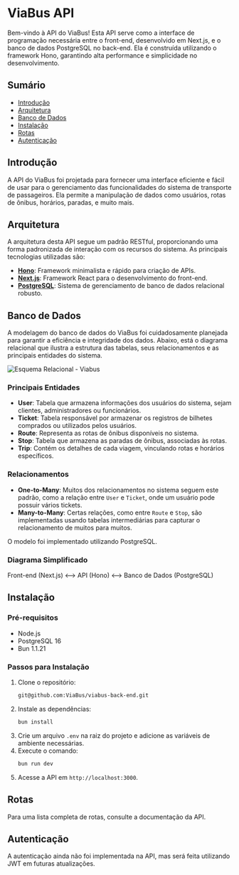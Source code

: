 # ViaBus API

Bem-vindo à API do ViaBus! Esta API serve como a interface de programação necessária entre o front-end, desenvolvido em Next.js, e o banco de dados PostgreSQL no back-end. Ela é construída utilizando o framework Hono, garantindo alta performance e simplicidade no desenvolvimento.

## Sumário

- [Introdução](#introdução)
- [Arquitetura](#arquitetura)
- [Banco de Dados](#banco-de-dados)
- [Instalação](#instalação)
- [Rotas](#rotas)
- [Autenticação](#autenticação)

## Introdução

A API do ViaBus foi projetada para fornecer uma interface eficiente e fácil de usar para o gerenciamento das funcionalidades do sistema de transporte de passageiros. Ela permite a manipulação de dados como usuários, rotas de ônibus, horários, paradas, e muito mais.

## Arquitetura

A arquitetura desta API segue um padrão RESTful, proporcionando uma forma padronizada de interação com os recursos do sistema. As principais tecnologias utilizadas são:

- **[Hono](https://hono.dev/)**: Framework minimalista e rápido para criação de APIs.
- **[Next.js](https://nextjs.org/)**: Framework React para o desenvolvimento do front-end.
- **[PostgreSQL](https://www.postgresql.org/)**: Sistema de gerenciamento de banco de dados relacional robusto.

## Banco de Dados

A modelagem do banco de dados do ViaBus foi cuidadosamente planejada para garantir a eficiência e integridade dos dados. Abaixo, está o diagrama relacional que ilustra a estrutura das tabelas, seus relacionamentos e as principais entidades do sistema.

![Esquema Relacional - Viabus](https://github.com/user-attachments/assets/8ec2e5fc-f356-449a-9213-317b14c78c4b)

### Principais Entidades

- **User**: Tabela que armazena informações dos usuários do sistema, sejam clientes, administradores ou funcionários.
- **Ticket**: Tabela responsável por armazenar os registros de bilhetes comprados ou utilizados pelos usuários.
- **Route**: Representa as rotas de ônibus disponíveis no sistema.
- **Stop**: Tabela que armazena as paradas de ônibus, associadas às rotas.
- **Trip**: Contém os detalhes de cada viagem, vinculando rotas e horários específicos.

### Relacionamentos

- **One-to-Many**: Muitos dos relacionamentos no sistema seguem este padrão, como a relação entre `User` e `Ticket`, onde um usuário pode possuir vários tickets.
- **Many-to-Many**: Certas relações, como entre `Route` e `Stop`, são implementadas usando tabelas intermediárias para capturar o relacionamento de muitos para muitos.

O modelo foi implementado utilizando PostgreSQL.


### Diagrama Simplificado

Front-end (Next.js) <--> API (Hono) <--> Banco de Dados (PostgreSQL)


## Instalação

### Pré-requisitos

- Node.js 
- PostgreSQL 16
- Bun 1.1.21 

### Passos para Instalação

1. Clone o repositório:
   ```bash
   git@github.com:ViaBus/viabus-back-end.git
    ```
2. Instale as dependências:
    ```bash
    bun install
    ```
3. Crie um arquivo `.env` na raiz do projeto e adicione as variáveis de ambiente necessárias.
4. Execute o comando:
    ```bash
    bun run dev
    ```
5. Acesse a API em `http://localhost:3000`.

## Rotas

Para uma lista completa de rotas, consulte a documentação da API.

## Autenticação

A autenticação ainda não foi implementada na API, mas será feita utilizando JWT em futuras atualizações.









